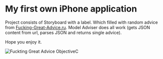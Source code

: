 # My first own iPhone application

Project consists of Storyboard with a label. Which filled with random advice from [Fucking-Great-Advice.ru](http://fucking-great-advice.ru). Model Adviser does all work (gets JSON content from url, parses JSON and returns single advice).

Hope you enjoy it.

![Fuckting Great Advice ObjectiveC](http://f.cl.ly/items/1m0E1b0r3k182w0j062Z/Screen%20Shot%202013-03-24%20at%2012.54.41%20AM.png "ObjectiveC")